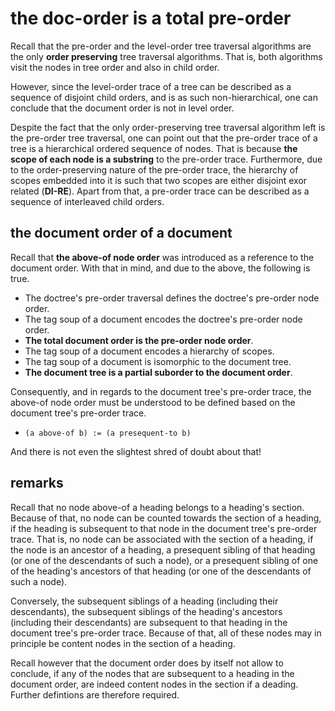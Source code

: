 
<!-- ======================================================================= -->
# the doc-order is a total pre-order

Recall that the pre-order and the level-order tree traversal algorithms are
the only **order preserving** tree traversal algorithms. That is, both
algorithms visit the nodes in tree order and also in child order.

However, since the level-order trace of a tree can be described as a sequence
of disjoint child orders, and is as such non-hierarchical, one can conclude
that the document order is not in level order.

Despite the fact that the only order-preserving tree traversal algorithm left
is the pre-order tree traversal, one can point out that the pre-order trace
of a tree is a hierarchical ordered sequence of nodes. That is because
**the scope of each node is a substring** to the pre-order trace. Furthermore,
due to the order-preserving nature of the pre-order trace, the hierarchy of
scopes embedded into it is such that two scopes are either disjoint exor
related (**DI-RE**). Apart from that, a pre-order trace can be described as
a sequence of interleaved child orders.

<!-- ======================================================================= -->
## the document order of a document

Recall that **the above-of node order** was introduced as a reference to the
document order. With that in mind, and due to the above, the following is true.

* The doctree's pre-order traversal defines the doctree's pre-order node order.
* The tag soup of a document encodes the doctree's pre-order node order.
* **The total document order is the pre-order node order**.
* The tag soup of a document encodes a hierarchy of scopes.
* The tag soup of a document is isomorphic to the document tree.
* **The document tree is a partial suborder to the document order**.

Consequently, and in regards to the document tree's pre-order trace, the
above-of node order must be understood to be defined based on the document
tree's pre-order trace.

* `(a above-of b) := (a presequent-to b)`

And there is not even the slightest shred of doubt about that!

<!-- ======================================================================= -->
## remarks

Recall that no node above-of a heading belongs to a heading's section. Because
of that, no node can be counted towards the section of a heading, if the heading
is subsequent to that node in the document tree's pre-order trace. That is, no
node can be associated with the section of a heading, if the node is an ancestor
of a heading, a presequent sibling of that heading (or one of the descendants of
such a node), or a presequent sibling of one of the heading's ancestors of that
heading (or one of the descendants of such a node).

Conversely, the subsequent siblings of a heading (including their descendants),
the subsequent siblings of the heading's ancestors (including their descendants)
are subsequent to that heading in the document tree's pre-order trace. Because
of that, all of these nodes may in principle be content nodes in the section of
a heading.

Recall however that the document order does by itself not allow to conclude,
if any of the nodes that are subsequent to a heading in the document order,
are indeed content nodes in the section if a deading. Further defintions are
therefore required.

